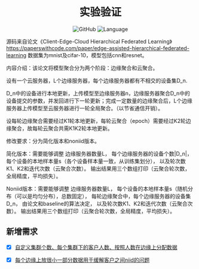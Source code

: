 <div align="center">
<h1 align="center">实验验证</h1>

![GitHub](https://img.shields.io/github/license/Sensorjang/HierFL_exp)
![Language](https://img.shields.io/badge/Language-Python-blue)

</div>

源码来自论文《Client-Edge-Cloud Hierarchical Federated Learning》https://paperswithcode.com/paper/edge-assisted-hierarchical-federated-learning
数据集为mnist及cifar-10，模型包括cnn和resnet。


内容介绍：该论文将模型聚合分为两个阶段：边缘聚合和云聚合。

设有一个云服务器，L个边缘服务器，每个边缘服务器都有不相交的设备集D_n.

D_n中的设备进行本地更新，上传模型至边缘服务器n，边缘服务器聚合D_n中的设备提交的参数，并发回进行下一轮更新；完成一定数量的边缘聚合后，L个边缘服务器上传模型至云服务器进行一轮全局聚合。（以节省通信开销）。

设每轮边缘聚合需要经过K1轮本地更新，每轮云聚合（epoch）需要经过K2轮边缘聚合，故每轮云聚合共需K1K2轮本地更新。


修改要求：分为简化版本和noniid版本。

简化版本：需要能够调整
边缘服务器数量L，
每个边缘服务器的设备个数|D_n|，
每个设备的本地样本量s（各个设备样本量一致，从训练集划分），
以及轮次数K1、K2和迭代次数（云聚合次数）。
输出结果用三个数组打印（云聚合轮次数，全局精度，平均损失）。


Noniid版本：需要能够调整
边缘服务器数量L，
每个设备的本地样本量s（随机分布（可以是均匀分布），总数固定），
每轮边缘聚合中，每个边缘服务器的设备集D_n， 由论文和baseline的算法决定，
以及轮次数K1、K2和迭代次数（云聚合次数）。
输出结果用三个数组打印（云聚合轮次数，全局精度，平均损失）。

## 新增需求
- [x] [自定义集群个数、每个集群下的客户人数、按照人数在边缘上分配数据](options.py)
- [x] [每个边缘上放很小一部分数据用于缓解客户之间niid的问题](client.py)

 